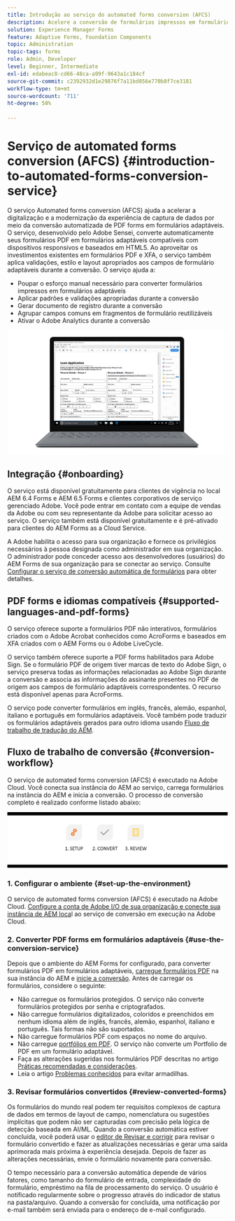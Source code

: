 ```yaml
---
title: Introdução ao serviço do automated forms conversion (AFCS)
description: Acelere a conversão de formulários impressos em formulários adaptáveis
solution: Experience Manager Forms
feature: Adaptive Forms, Foundation Components
topic: Administration
topic-tags: forms
role: Admin, Developer
level: Beginner, Intermediate
exl-id: edabeac8-cd66-48ca-a99f-9643a1c184cf
source-git-commit: c2392932d1e29876f7a11bd856e770b8f7ce3181
workflow-type: tm+mt
source-wordcount: '711'
ht-degree: 58%

---
```


# Serviço de automated forms conversion (AFCS) {#introduction-to-automated-forms-conversion-service}

O serviço Automated forms conversion (AFCS) ajuda a acelerar a digitalização e a modernização da experiência de captura de dados por meio da conversão automatizada de PDF forms em formulários adaptáveis. O serviço, desenvolvido pelo Adobe Sensei, converte automaticamente seus formulários PDF em formulários adaptáveis compatíveis com dispositivos responsivos e baseados em HTML5. Ao aproveitar os investimentos existentes em formulários PDF e XFA, o serviço também aplica validações, estilo e layout apropriados aos campos de formulário adaptáveis durante a conversão. O serviço ajuda a:

* Poupar o esforço manual necessário para converter formulários impressos em formulários adaptáveis
* Aplicar padrões e validações apropriadas durante a conversão
* Gerar documento de registro durante a conversão
* Agrupar campos comuns em fragmentos de formulário reutilizáveis
* Ativar o Adobe Analytics durante a conversão

![É simples. Você nos fornece as fontes e deixa tudo com a gente. Nós lhe fornecemos lindos formulários adaptáveis. Você sempre pode remexer no resultado para sua satisfação. ](assets/pdf-to-adaptive-form-gitx50.gif)

## Integração {#onboarding}

O serviço está disponível gratuitamente para clientes de vigência no local AEM 6.4 Forms e AEM 6.5 Forms e clientes corporativos de serviço gerenciado Adobe. Você pode entrar em contato com a equipe de vendas da Adobe ou com seu representante da Adobe para solicitar acesso ao serviço. O serviço também está disponível gratuitamente e é pré-ativado para clientes do AEM Forms as a Cloud Service.

A Adobe habilita o acesso para sua organização e fornece os privilégios necessários à pessoa designada como administrador em sua organização. O administrador pode conceder acesso aos desenvolvedores (usuários) do AEM Forms de sua organização para se conectar ao serviço. Consulte [Configurar o serviço de conversão automática de formulários](configure-service.md) para obter detalhes.

## PDF forms e idiomas compatíveis {#supported-languages-and-pdf-forms}

O serviço oferece suporte a formulários PDF não interativos, formulários criados com o Adobe Acrobat conhecidos como AcroForms e baseados em XFA criados com o AEM Forms ou o Adobe LiveCycle.

O serviço também oferece suporte a PDF forms habilitados para Adobe Sign. Se o formulário PDF de origem tiver marcas de texto do Adobe Sign, o serviço preserva todas as informações relacionadas ao Adobe Sign durante a conversão e associa as informações do assinante presentes no PDF de origem aos campos de formulário adaptáveis correspondentes. O recurso está disponível apenas para AcroForms.

O serviço pode converter formulários em inglês, francês, alemão, espanhol, italiano e português em formulários adaptáveis. Você também pode traduzir os formulários adaptáveis gerados para outro idioma usando [Fluxo de trabalho de tradução do AEM](https://helpx.adobe.com/br/experience-manager/6-5/forms/using/using-aem-translation-workflow-to-localize-adaptive-forms.html).

## Fluxo de trabalho de conversão  {#conversion-workflow}

O serviço de automated forms conversion (AFCS) é executado na Adobe Cloud. Você conecta sua instância do AEM ao serviço, carrega formulários na instância do AEM e inicia a conversão. O processo de conversão completo é realizado conforme listado abaixo:

![Fluxo de trabalho](assets/conversion-workflow.png)

### 1. Configurar o ambiente {#set-up-the-environment}

O serviço de automated forms conversion (AFCS) é executado na Adobe Cloud. [Configure a conta de Adobe I/O de sua organização e conecte sua instância de AEM loca](configure-service.md)l ao serviço de conversão em execução na Adobe Cloud.

### 2. Converter PDF forms em formulários adaptáveis {#use-the-conversion-service}

Depois que o ambiente do AEM Forms for configurado, para converter formulários PDF em formulários adaptáveis, [carregue formulários PDF](convert-existing-forms-to-adaptive-forms.md) na sua instância do AEM e [inicie a conversão](convert-existing-forms-to-adaptive-forms.md#run-the-conversion). Antes de carregar os formulários, considere o seguinte:

* Não carregue os formulários protegidos. O serviço não converte formulários protegidos por senha e criptografados.
* Não carregue formulários digitalizados, coloridos e preenchidos em nenhum idioma além de inglês, francês, alemão, espanhol, italiano e português. Tais formas não são suportados.
* Não carregue formulários PDF com espaços no nome do arquivo.
* Não carregue [portfólios em PDF](https://helpx.adobe.com/br/acrobat/using/overview-pdf-portfolios.html). O serviço não converte um Portfolio de PDF em um formulário adaptável.
* Faça as alterações sugeridas nos formulários PDF descritas no artigo [Práticas recomendadas e considerações](styles-and-pattern-considerations-and-best-practices.md).
* Leia o artigo [Problemas conhecidos](known-issues.md) para evitar armadilhas.

### 3. Revisar formulários convertidos {#review-converted-forms}

Os formulários do mundo real podem ter requisitos complexos de captura de dados em termos de layout de campo, nomenclatura ou sugestões implícitas que podem não ser capturadas com precisão pela lógica de detecção baseada em AI/ML. Quando a conversão automática estiver concluída, você poderá usar o [editor de Revisar e corrigir](review-correct-ui-edited.md) para revisar o formulário convertido e fazer as atualizações necessárias e gerar uma saída aprimorada mais próxima à experiência desejada. Depois de fazer as alterações necessárias, envie o formulário novamente para conversão.

O tempo necessário para a conversão automática depende de vários fatores, como tamanho do formulário de entrada, complexidade do formulário, empréstimo na fila de processamento do serviço. O usuário é notificado regularmente sobre o progresso através do indicador de status na pasta/arquivo. Quando a conversão for concluída, uma notificação por e-mail também será enviada para o endereço de e-mail configurado.
